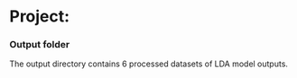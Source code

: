 # Project: 
### Output folder

The output directory contains 6 processed datasets of LDA model outputs.

